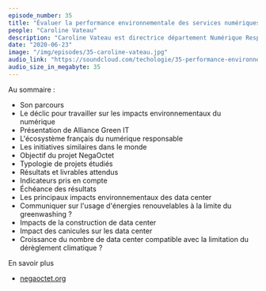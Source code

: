 ```yaml
---
episode_number: 35
title: "Évaluer la performance environnementale des services numériques"
people: "Caroline Vateau"
description: "Caroline Vateau est directrice département Numérique Responsable de APL Data Center et secrétaire générale de l'association Alliance Green IT. On parle de son parcours dans le domaine de l'énergie, de sa création de son entreprise Neutreo dans le domaine du numérique responsable, de l'association Alliance Green IT, du projet NegaOctet et bien sûr des impacts environnementaux du numérique notamment ceux des data center et du cloud."
date: "2020-06-23"
image: "/img/episodes/35-caroline-vateau.jpg"
audio_link: "https://soundcloud.com/techologie/35-performance-environnementale-services-numeriques-caroline-vateau"
audio_size_in_megabyte: 35
---
```


Au sommaire :

* Son parcours
* Le déclic pour travailler sur les impacts environnementaux du numérique
* Présentation de Alliance Green IT
* L'écosystème français du numérique responsable
* Les initiatives similaires dans le monde
* Objectif du projet NegaOctet
* Typologie de projets étudiés
* Résultats et livrables attendus
* Indicateurs pris en compte
* Échéance des résultats
* Les principaux impacts environnementaux des data center
* Communiquer sur l'usage d'énergies renouvelables à la limite du greenwashing ?
* Impacts de la construction de data center
* Impact des canicules sur les data center
* Croissance du nombre de data center compatible avec la limitation du dérèglement climatique ?

<div class="block">

En savoir plus

* [negaoctet.org](https://negaoctet.org/)

</div>
